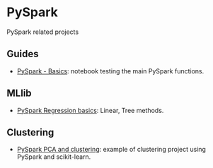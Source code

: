 # PySpark

PySpark related projects 

## Guides

* [PySpark - Basics](https://github.com/Sampayob/PySpark/blob/main/Pyspark%20-%20Reference%20guide%20(EDA%2CML%2CClustering%2CRecommendationSystem%2CNLP).ipynb): notebook testing the main PySpark functions.

## MLlib

* [PySpark Regression basics](https://github.com/Sampayob/PySpark/blob/main/PySpark%20%20and%20MLib%20-%20Linear%20Regression.ipynb): Linear, Tree methods.

## Clustering

* [PySpark PCA and clustering](https://github.com/Sampayob/PySpark/blob/main/Pypsark%20and%20sklearn%20Cluster%20example%20-%20Credit%20fraud.ipynb): example of clustering project using PySpark and scikit-learn.
